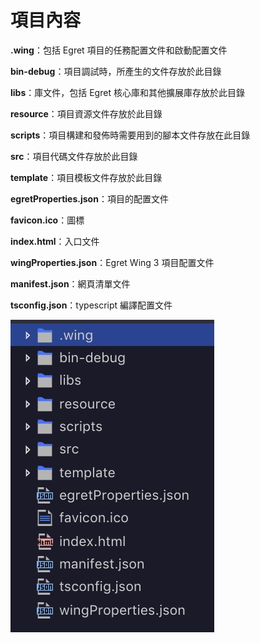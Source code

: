 # 項目內容





 **.wing**：包括 Egret 項目的任務配置文件和啟動配置文件

**bin-debug**：項目調試時，所產生的文件存放於此目錄

**libs**：庫文件，包括 Egret 核心庫和其他擴展庫存放於此目錄

**resource**：項目資源文件存放於此目錄

**scripts**：項目構建和發佈時需要用到的腳本文件存放在此目錄

**src**：項目代碼文件存放於此目錄

**template**：項目模板文件存放於此目錄

**egretProperties.json**：項目的配置文件

**favicon.ico**：圖標

**index.html**：入口文件

**wingProperties.json**：Egret Wing 3 項目配置文件

**manifest.json**：網頁清單文件

**tsconfig.json**：typescript 編譯配置文件



![](../../img/img_2.jpg)